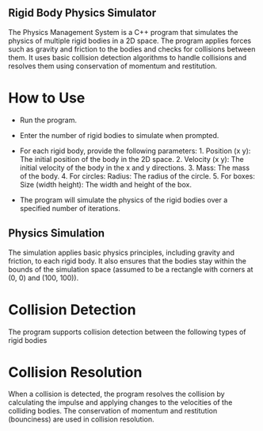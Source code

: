 ## Rigid Body Physics Simulator

The Physics Management System is a C++ program that simulates the physics of multiple rigid bodies in a 2D space. The program applies forces such as gravity and friction to the bodies and checks for collisions between them. It uses basic collision detection algorithms to handle collisions and resolves them using conservation of momentum and restitution.

# How to Use

- Run the program.

- Enter the number of rigid bodies to simulate when prompted.

- For each rigid body, provide the following parameters:
        1. Position (x y): The initial position of the body in the 2D space.
        2. Velocity (x y): The initial velocity of the body in the x and y directions.
        3. Mass: The mass of the body.
        4. For circles:
            Radius: The radius of the circle.
        5. For boxes:
            Size (width height): The width and height of the box.

- The program will simulate the physics of the rigid bodies over a specified number of iterations.

## Physics Simulation

The simulation applies basic physics principles, including gravity and friction, to each rigid body. It also ensures that the bodies stay within the bounds of the simulation space (assumed to be a rectangle with corners at (0, 0) and (100, 100)).

# Collision Detection

The program supports collision detection between the following types of rigid bodies

# Collision Resolution

When a collision is detected, the program resolves the collision by calculating the impulse and applying changes to the velocities of the colliding bodies. The conservation of momentum and restitution (bounciness) are used in collision resolution.
